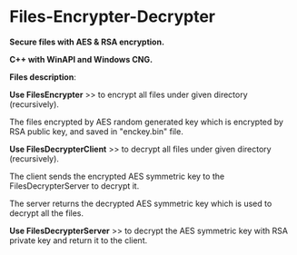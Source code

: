 # Files-Encrypter-Decrypter
**Secure files with AES &amp; RSA encryption.**


**C++ with WinAPI and Windows CNG.** 


**Files description**:


**Use FilesEncrypter** >> to encrypt all files under given directory (recursively).

The files encrypted by AES random generated key which is encrypted by RSA public key, and saved in "enckey.bin" file.



**Use FilesDecrypterClient** >> to decrypt all files under given directory (recursively).

The client sends the encrypted AES symmetric key to the FilesDecrypterServer to decrypt it.

The server returns the decrypted AES symmetric key which is used to decrypt all the files.



**Use FilesDecrypterServer** >> to decrypt the AES symmetric key with RSA private key and return it to the client.


